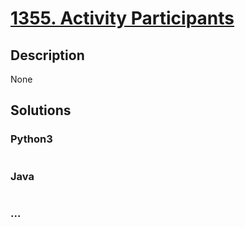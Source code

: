 # [1355. Activity Participants](https://leetcode.com/problems/activity-participants)

## Description
None


## Solutions


### Python3

```python

```

### Java

```java

```

### ...
```

```
